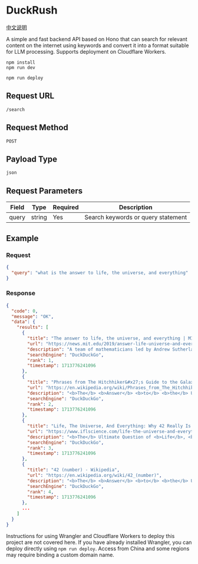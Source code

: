 # DuckRush

[中文说明](/README_cn.md)

A simple and fast backend API based on Hono that can search for relevant content on the internet using keywords and convert it into a format suitable for LLM processing. Supports deployment on Cloudflare Workers.

```shell
npm install
npm run dev
```

```shell
npm run deploy
```

## Request URL

```code
/search
```

## Request Method

```request
POST
```

## Payload Type

```code
json
```

## Request Parameters

| Field | Type   | Required | Description                         |
|-------|--------|----------|---------------------------------------|
| query | string | Yes      | Search keywords or query statement   |

## Example

### Request

```json
{
  "query": "what is the answer to life, the universe, and everything"
}
```

### Response

```json
{
  "code": 0,
  "message": "OK",
  "data": {
    "results": [
      {
        "title": "The answer to life, the universe, and everything | MIT News ...",
        "url": "https://news.mit.edu/2019/answer-life-universe-and-everything-sum-three-cubes-mathematics-0910",
        "description": "A team of mathematicians led by Andrew Sutherland of MIT and Andrew Booker of Bristol University found the <b>answer</b> <b>to</b> <b>the</b> elusive number 42, which is the <b>answer</b> <b>to</b> <b>life,</b> <b>the</b> <b>universe,</b> <b>and</b> <b>everything</b> in Douglas Adams' novel. They used a massively parallel computation platform of over 400,000 volunteers' PCs to solve the sum-of-three-cubes equation x^3 + y^3 + z^3 = 42.",
        "searchEngine": "DuckDuckGo",
        "rank": 1,
        "timestamp": 1713776241096
      },
      {
        "title": "Phrases from The Hitchhiker&#x27;s Guide to the Galaxy - Wikipedia",
        "url": "https://en.wikipedia.org/wiki/Phrases_from_The_Hitchhiker%27s_Guide_to_the_Galaxy",
        "description": "<b>The</b> <b>Answer</b> <b>to</b> <b>the</b> Ultimate Question of <b>Life</b>, <b>The</b> <b>Universe</b>, <b>and</b> <b>Everything</b>. In the radio series and the first novel, a group of hyper-intelligent pan-dimensional beings demand to learn the <b>Answer</b> <b>to</b> <b>the</b> Ultimate Question of <b>Life</b>, <b>The</b> <b>Universe</b>, <b>and</b> <b>Everything</b> from the supercomputer Deep Thought, specially built for this purpose.It takes Deep Thought 7 + 1 ⁄ 2 million years to compute and check ...",
        "searchEngine": "DuckDuckGo",
        "rank": 2,
        "timestamp": 1713776241096
      },
      {
        "title": "Life, The Universe, And Everything: Why 42 Really Is The Ultimate Answer",
        "url": "https://www.iflscience.com/life-the-universe-and-everything-why-42-really-is-the-ultimate-answer-72379",
        "description": "<b>The</b> Ultimate Question of <b>Life</b>, <b>the</b> <b>Universe</b> <b>and</b> <b>Everything</b>,\" howled Loonquawl. \"Yes,\" said Deep Thought with the air of one who suffers fools gladly, \"but what actually is it?\". So wrote ...",
        "searchEngine": "DuckDuckGo",
        "rank": 3,
        "timestamp": 1713776241096
      },
      {
        "title": "42 (number) - Wikipedia",
        "url": "https://en.wikipedia.org/wiki/42_(number)",
        "description": "<b>The</b> <b>Answer</b> <b>to</b> <b>the</b> Ultimate Question of <b>Life</b>, <b>The</b> <b>Universe</b>, <b>and</b> <b>Everything</b>. <b>The</b> number 42 <b>is</b>, in The Hitchhiker's Guide to the Galaxy by Douglas Adams, the \"<b>Answer</b> <b>to</b> <b>the</b> Ultimate Question of <b>Life</b>, <b>the</b> <b>Universe</b>, <b>and</b> <b>Everything</b>\", calculated by an enormous supercomputer named Deep Thought over a period of 7.5 million years. Unfortunately, no one ...",
        "searchEngine": "DuckDuckGo",
        "rank": 4,
        "timestamp": 1713776241096
      },
      ...
    ]
  }
}
```

Instructions for using Wrangler and Cloudflare Workers to deploy this project are not covered here. If you have already installed Wrangler, you can deploy directly using `npm run deploy`. Access from China and some regions may require binding a custom domain name.
